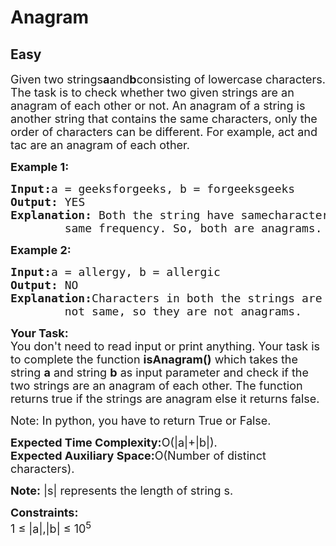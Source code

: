 # Anagram
## Easy 
<div class="problem-statement" style="user-select: auto;">
                <p style="user-select: auto;"></p><p style="user-select: auto;"><span style="font-size: 18px; user-select: auto;">Given two strings<strong style="user-select: auto;">a</strong>and<strong style="user-select: auto;">b</strong>consisting of lowercase characters. The task is to check whether two given strings are an anagram of each other or not. An anagram of a string is another string that contains the same characters, only the order of characters can be different. For example, act and tac are an anagram of each other.</span></p>

<p style="user-select: auto;"><span style="font-size: 18px; user-select: auto;"><strong style="user-select: auto;">Example 1:</strong></span></p>

<pre style="position: relative; user-select: auto;"><span style="font-size: 18px; user-select: auto;"><strong style="user-select: auto;">Input:</strong>a = geeksforgeeks, b = forgeeksgeeks
<strong style="user-select: auto;">Output: </strong>YES
<strong style="user-select: auto;">Explanation: </strong>Both the string have samecharacters with
        same frequency. So, both are anagrams.</span><div class="open_grepper_editor" title="Edit &amp; Save To Grepper" style="user-select: auto;"></div></pre>

<p style="user-select: auto;"><span style="font-size: 18px; user-select: auto;"><strong style="user-select: auto;">Example 2:</strong></span></p>

<pre style="position: relative; user-select: auto;"><span style="font-size: 18px; user-select: auto;"><strong style="user-select: auto;">Input:</strong>a = allergy, b = allergic
<strong style="user-select: auto;">Output: </strong>NO
<strong style="user-select: auto;">Explanation:</strong>Characters in both the strings are 
&nbsp;       not same, so they are not anagrams.</span><div class="open_grepper_editor" title="Edit &amp; Save To Grepper" style="user-select: auto;"></div></pre>

<p style="user-select: auto;"><span style="font-size: 18px; user-select: auto;"><strong style="user-select: auto;">Your Task:</strong></span><br style="user-select: auto;">
<span style="font-size: 18px; user-select: auto;">You don't need to read input or print anything. Your&nbsp;</span><span style="font-size: 18px; user-select: auto;">task is to complete the function&nbsp;<strong style="user-select: auto;">isAnagram()</strong> which takes the string <strong style="user-select: auto;">a</strong> and string <strong style="user-select: auto;">b</strong> as input parameter and check if the two strings are an anagram of each other. The function returns true if the strings are anagram else it returns false.</span></p>

<p style="user-select: auto;"><span style="font-size: 18px; user-select: auto;">Note: In python, you have to return True or False.</span></p>

<p style="user-select: auto;"><span style="font-size: 18px; user-select: auto;"><strong style="user-select: auto;">Expected Time Complexity:</strong>O(|a|+|b|).<br style="user-select: auto;">
<strong style="user-select: auto;">Expected Auxiliary Space:</strong>O(Number of distinct characters).</span></p>

<p style="user-select: auto;"><span style="font-size: 18px; user-select: auto;"><strong style="user-select: auto;">Note:</strong> |s| represents the length of string s.</span></p>

<p style="user-select: auto;"><span style="font-size: 18px; user-select: auto;"><strong style="user-select: auto;">Constraints:</strong><br style="user-select: auto;">
1 ≤ |a|,|b| ≤ 10<sup style="user-select: auto;">5</sup></span></p>
 <p style="user-select: auto;"></p>
            </div>